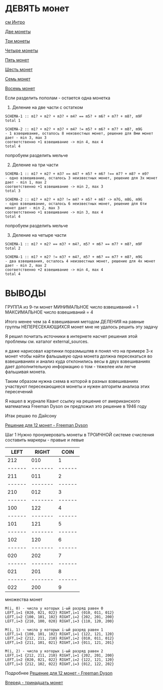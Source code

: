 ДЕВЯТЬ монет
============

[см Интро](00-intro.md "00-intro.md")

[Две монеты](02-coins.md "02-coins.md")

[Три монеты](03-coins.md "03-coins.md")

[Четыре монеты](04-coins.md "04-coins.md")

[Пять монет](05-coins.md "05-coins.md")

[Шесть монет](06-coins.md "06-coins.md")

[Семь монет](07-coins.md "07-coins.md")

[Восемь монет](08-coins.md "08-coins.md")

Если разделить пополам - остается одна монетка

1) Деление на две части с остатком
```
SCHEMA-1 :: m1? + m2? + m3? + m4? == m5? + m6? + m7? + m8?, m9F
total 1

SCHEMA-2 :: m1? + m2? + m3? + m4? != m5? + m6? + m7? + m8?, m9G
- 1 взвешивание, осталось 8 неизвестных монет, решение для 8ми монет дает - min 3, max 3
соответственно +1 взвешивание -> min 4, max 4
total 4
```

попробуем разделить мельче

2) Деление на три части
```
SCHEMA-1 :: m1? + m2? + m3? == m4? + m5? + m6? !== m7? + m8? + m9?
- одно взвешивание, осталось 3 неизвестных монет, решение для 3х монет дает - min 1, max 2
соответственно +1 взвешивание -> min 2, max 3
total 3

SCHEMA-2 :: m1? + m2? + m3? != m4? + m5? + m6? -> m7G, m8G, m9G
- одно взвешивание, осталось 6 неизвестных монет, решение для 6ти монет дает - min 2, max 3
соответственно +1 взвешивание -> min 3, max 4
total 4
```

попробуем разделить мельче

3) Деление на четыре части
```
SCHEMA-1 :: m1? + m2? == m3? + m4?, m5? + m6? == m7? + m8?, m9F
total 2

SCHEMA-1 :: m1? + m2? != m3? + m4?, m5? + m6? == m7? + m8?, m9G
- два взвешивания, осталось 4 неизвестных монет, решение для 4х монет дает - min 2, max 2
соответственно +2 взвешивание -> min 4, max 4
total 4
```

ВЫВОДЫ
======
ГРУППА из 9-ти монет
МИНИМАЛЬНОЕ число взвешиваний = 1
МАКСИМАЛЬНОЕ число взвешиваний = 4

Итого менее чем за 4 взвешивания методом
ДЕЛЕНИЯ на равные группы НЕПЕРЕСЕКАЮЩИХСЯ монет
мне не удалось решить эту задачу

Я решил почитать источники в интернете насчет решения этой проблемы
см. каталог external_sources.

я даже нарисовал картинки
поразмышляв я понял что на примере 3-х монет чтобы найти фальшывую
одна монета должна пересекаться во взвешиваниях
и анализ куда отклонились весы в двух взвешиваниях дает дополнительную информацию
о том - тяжелее или легче фальшивая монета.

Таким образом нужна схема в которой
в разных взвешиваниях участвуют пересекающиеся монеты
и нужен алгоритм анализа этих пересечений

Я нашел в журнале Квант ссылку на решение от американского математика Freeman Dyson
он предложил это решение в 1946 году

Итак решаю по Дайсону

[Решение для 12 монет - Freeman Dyson](external_sources/kvant-1979-10/001.txt "external_sources/kvant-1979-10/001.txt")

Шаг 1
Нужно пронумеровать монеты в ТРОИЧНОЙ системе счисления
составить маркеры - правые и левые

| LEFT | RIGHT | COIN |
|------|-------|------|
|  212 |   010 |    1 |
|------|-------|------| 
|  211 |   011 |    2 |
|------|-------|------| 
|  210 |   012 |    3 |
|------|-------|------|
|  100 |   122 |    4 |
|------|-------|------| 
|  101 |   121 |    5 |
|------|-------|------| 
|  102 |   120 |    6 |
|------|-------|------| 
|  020 |   202 |    7 |
|------|-------|------| 
|  021 |   201 |    8 |
|------|-------|------| 
|  022 |   200 |    9 |

множества монет
```
M(i, 0) - числа у которых i-ый разряд равен 0
LEFT,i=1 {020, 021, 022} RIGHT,i=1 {010, 011, 012}
LEFT,i=2 {100, 101, 102} RIGHT,i=2 {202, 201, 200}
LEFT,i=3 {210, 100, 020} RIGHT,i=3 {110, 120, 200}

M(i, 1) - числа у которых i-ый разряд равен 1
LEFT,i=1 {100, 101, 102} RIGHT,i=1 {122, 121, 120}
LEFT,i=2 {212, 211, 210} RIGHT,i=2 {010, 011, 012}
LEFT,i=3 {211, 101, 021} RIGHT,i=3 {011, 121, 201}

M(i, 2) - числа у которых i-ый разряд равен 2
LEFT,i=1 {212, 211, 210} RIGHT,i=1 {202, 201, 200}
LEFT,i=2 {020, 021, 022} RIGHT,i=2 {122, 121, 120}
LEFT,i=3 {212, 102, 022} RIGHT,i=3 {012, 122, 202}
```

Подробнее
[Решение для 12 монет - Freeman Dyson](external_sources/kvant-1979-10/001.txt "external_sources/kvant-1979-10/001.txt")

[Вперед - тринадцать монет](13-coins.md "13-coins.md")